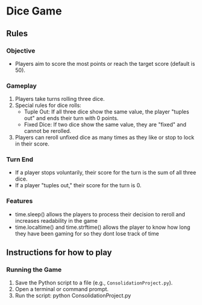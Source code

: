 # Dice Game

## Rules

### Objective
- Players aim to score the most points or reach the target score (default is 50).

### Gameplay
1. Players take turns rolling three dice.
2. Special rules for dice rolls:
   - Tuple Out: If all three dice show the same value, the player "tuples out" and ends their turn with 0 points.
   - Fixed Dice: If two dice show the same value, they are "fixed" and cannot be rerolled.
3. Players can reroll unfixed dice as many times as they like or stop to lock in their score.

### Turn End
- If a player stops voluntarily, their score for the turn is the sum of all three dice.
- If a player "tuples out," their score for the turn is 0.

### Features
- time.sleep() allows the players to process their decision to reroll and increases readability in the game
- time.localtime() and time.strftime() allows the player to know how long they have been gaming for so they dont lose track of time

## Instructions for how to play

### Running the Game
1. Save the Python script to a file (e.g., `ConsolidationProject.py`).
2. Open a terminal or command prompt.
3. Run the script:
   python ConsolidationProject.py
